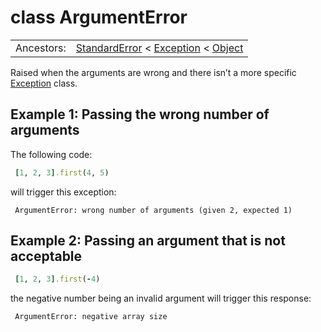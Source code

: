 # class ArgumentError

| | |
|---|---|
| Ancestors:| [StandardError](standarderror.md) < [Exception](exception.md) < [Object](object.md) |

Raised when the arguments are wrong and there isn’t a more specific [Exception](execption.md) class.

## Example 1: Passing the wrong number of arguments

The following code:

```ruby 
 [1, 2, 3].first(4, 5)
```

will trigger this exception:

```
 ArgumentError: wrong number of arguments (given 2, expected 1)
```


## Example 2: Passing an argument that is not acceptable

```ruby
 [1, 2, 3].first(-4)
```

the negative number being an invalid argument will trigger this response:

```
 ArgumentError: negative array size
```

